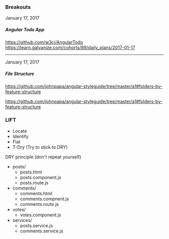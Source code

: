 ### Breakouts
January 17, 2017

##### Angular Todo App

https://github.com/w3cj/AngularTodo
https://learn.galvanize.com/cohorts/89/daily_plans/2017-01-17

---
January 17, 2017

##### File Structure

https://github.com/johnpapa/angular-styleguide/tree/master/a1#folders-by-feature-structure

https://github.com/johnpapa/angular-styleguide/tree/master/a1#folders-by-feature-structure

### LIFT
  - Locate
  - Identify
  - Flat  
  - T-Dry (Try to stick to DRY)

  DRY principle (don't repeat yourself)


- posts/
  - posts.html
  - posts.component.js
  - posts.route.js
- comments/
  - comments.html
  - comments.compnent.js
  - comments.route.js
- votes/
  - votes.component.js
- services/
  - posts.service.js
  - comments.service.js
